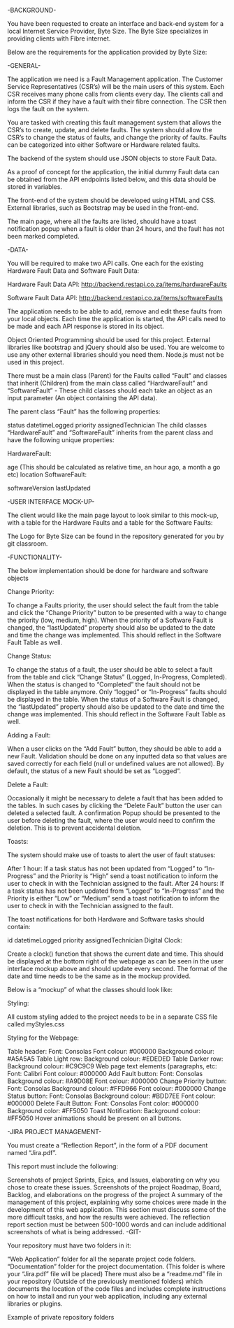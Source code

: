 -BACKGROUND-

You have been requested to create an interface and back-end system for a local Internet Service Provider, Byte Size. The Byte Size specializes in providing clients with Fibre internet.

Below are the requirements for the application provided by Byte Size:




-GENERAL-

The application we need is a Fault Management application. The Customer Service Representatives (CSR’s) will be the main users of this system. Each CSR receives many phone calls from clients every day. The clients call and inform the CSR if they have a fault with their fibre connection. The CSR then logs the fault on the system.

You are tasked with creating this fault management system that allows the CSR’s to create, update, and delete faults. The system should allow the CSR’s to change the status of faults, and change the priority of faults. Faults can be categorized into either Software or Hardware related faults.

The backend of the system should use JSON objects to store Fault Data.

As a proof of concept for the application, the initial dummy Fault data can be obtained from the API endpoints listed below, and this data should be stored in variables.

The front-end of the system should be developed using HTML and CSS. External libraries, such as Bootstrap may be used in the front-end.

The main page, where all the faults are listed, should have a toast notification popup when a fault is older than 24 hours, and the fault has not been marked completed.

-DATA-

You will be required to make two API calls. One each for the existing Hardware Fault Data and Software Fault Data:

Hardware Fault Data API:
http://backend.restapi.co.za/items/hardwareFaults

Software Fault Data API:
http://backend.restapi.co.za/items/softwareFaults

The application needs to be able to add, remove and edit these faults from your local objects. Each time the application is started, the API calls need to be made and each API response is stored in its object.

Object Oriented Programming should be used for this project. External libraries like bootstrap and jQuery should also be used. You are welcome to use any other external libraries should you need them. Node.js must not be used in this project.

There must be a main class (Parent) for the Faults called “Fault” and classes that inherit (Children) from the main class called “HardwareFault” and “SoftwareFault” - These child classes should each take an object as an input parameter (An object containing the API data).

The parent class “Fault” has the following properties:

status
datetimeLogged
priority
assignedTechnician
The child classes “HardwareFault” and “SoftwareFault” inherits from the parent class and have the following unique properties:

HardwareFault:

age (This should be calculated as relative time, an hour ago, a month a go etc)
location
SoftwareFault:

softwareVersion
lastUpdated

-USER INTERFACE MOCK-UP-


The client would like the main page layout to look similar to this mock-up, with a table for the Hardware Faults and a table for the Software Faults:





The Logo for Byte Size can be found in the repository generated for you by git classroom.

-FUNCTIONALITY-


The below implementation should be done for hardware and software objects

Change Priority:

To change a Faults priority, the user should select the fault from the table and click the “Change Priority” button to be presented with a way to change the priority (low, medium, high). When the priority of a Software Fault is changed, the “lastUpdated” property should also be updated to the date and time the change was implemented. This should reflect in the Software Fault Table as well.

Change Status:

To change the status of a fault, the user should be able to select a fault from the table and click “Change Status” (Logged, In-Progress, Completed). When the status is changed to “Completed” the fault should not be displayed in the table anymore. Only “logged” or “In-Progress” faults should be displayed in the table. When the status of a Software Fault is changed, the “lastUpdated” property should also be updated to the date and time the change was implemented. This should reflect in the Software Fault Table as well.

Adding a Fault:

When a user clicks on the “Add Fault” button, they should be able to add a new Fault. Validation should be done on any inputted data so that values are saved correctly for each field (null or undefined values are not allowed). By default, the status of a new Fault should be set as “Logged”.

Delete a Fault:

 Occasionally it might be necessary to delete a fault that has been added to the tables. In such cases by clicking the “Delete Fault” button the user can deleted a selected fault. A confirmation Popup should be presented to the user before deleting the fault, where the user would need to confirm the deletion. This is to prevent accidental deletion.

Toasts:

The system should make use of toasts to alert the user of fault statuses:

After 1 hour: If a task status has not been updated from “Logged” to “In-Progress” and the Priority is “High” send a toast notification to inform the user to check in with the Technician assigned to the fault.
After 24 hours:  If a task status has not been updated from “Logged” to “In-Progress” and the Priority is either “Low” or “Medium” send a toast notification to inform the user to check in with the Technician assigned to the fault.

The toast notifications for both Hardware and Software tasks should contain:

id
datetimeLogged
priority
assignedTechnician
Digital Clock:

Create a clock() function that shows the current date and time. This should be displayed at the bottom right of the webpage as can be seen in the user interface mockup above and should update every second. The format of the date and time needs to be the same as in the mockup provided.

Below is a “mockup” of what the classes should look like:


 


Styling:

All custom styling added to the project needs to be in a separate CSS file called myStyles.css

Styling for the Webpage:

Table header:
Font: Consolas
Font colour: #000000
Background colour: #A5A5A5
Table Light row:
Background colour: #EDEDED
Table Darker row:
Background colour: #C9C9C9
Web page text elements (paragraphs, etc:
Font: Calibri
Font colour: #000000
Add Fault button:
Font: Consolas
Background colour: #A9D08E
Font colour: #000000
Change Priority button:
Font: Consolas
Background colour: #FFD966
Font colour: #000000
Change Status button:
Font: Consolas
Background colour: #BDD7EE
Font colour: #000000
Delete Fault Button:
Font: Consolas
Font color: #000000
Background color: #FF5050
Toast Notification:
Background colour: #FF5050
Hover animations should be present on all buttons.




-JIRA PROJECT MANAGEMENT-


You must create a “Reflection Report”, in the form of a PDF document named “Jira.pdf”.

This report must include the following:

Screenshots of project Sprints, Epics, and Issues, elaborating on why you chose to create these issues.
Screenshots of the project Roadmap, Board, Backlog, and elaborations on the progress of the project
A summary of the management of this project, explaining why some choices were made in the development of this web application. This section must discuss some of the more difficult tasks, and how the results were achieved. The reflection report section must be between 500-1000 words and can include additional screenshots of what is being addressed.
-GIT-




Your repository must have two folders in it:

“Web Application” folder for all the separate project code folders.
“Documentation” folder for the project documentation. (This folder is where your “Jira.pdf” file will be placed)
There must also be a “readme.md” file in your repository (Outside of the previously mentioned folders) which documents the location of the code files and includes complete instructions on how to install and run your web application, including any external libraries or plugins.

Example of private repository folders
